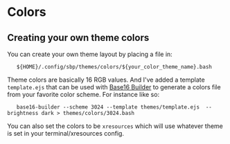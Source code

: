 # Colors

## Creating your own theme colors
You can create your own theme layout by placing a file in:
```
   ${HOME}/.config/sbp/themes/colors/${your_color_theme_name}.bash
```

Theme colors are basically 16 RGB values. And I've added a template
`template.ejs` that can be used with [Base16 Builder](https://github.com/base16-builder/base16-builder) to generate a colors
file from your favorite color scheme. For instance like so:
```
   base16-builder --scheme 3024 --template themes/template.ejs  --brightness dark > themes/colors/3024.bash
```
You can also set the colors to be `xresources` which will use whatever theme is
set in your terminal/xresources config.

